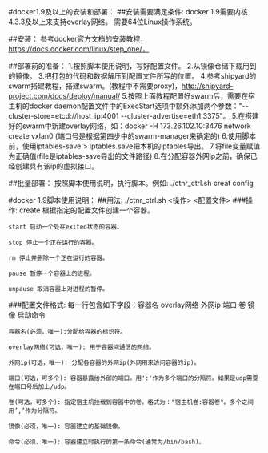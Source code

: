#docker1.9及以上的安装和部署：
##安装需要满足条件:
docker 1.9需要内核4.3.3及以上来支持overlay网络。
需要64位Linux操作系统。

##安装：
参考docker官方文档的安装教程，https://docs.docker.com/linux/step_one/，


##部署前的准备：
        1.按照脚本使用说明，写好配置文件。
        2.从镜像仓储下载用到的镜像。
        3.把打包的代码和数据解压到配置文件所写的位置。
        4.参考shipyard的swarm搭建教程，搭建swarm。(教程中不需要proxy)，http://shipyard-project.com/docs/deploy/manual/
        5.按照上面教程配置好swarm后，需要在宿主机的docker daemon配置文件中的ExecStart选项中额外添加两个参数："--cluster-store=etcd://host_ip:4001 --cluster-advertise=eth1:3375"。
        5.在搭建好的swarm中新建overlay网络，如：docker -H 173.26.102.10:3476 network create vxlan0 (端口号是根据第四步中的swarm-manager来确定的)
        6.使用脚本前，使用iptables-save > iptables.save把本机的iptables导出。
        7.将file变量赋值为正确值(file是iptables-save导出的文件路径)
        8.在分配容器外网ip之前，确保已经创建具有该ip的虚拟接口。

##批量部署：
按照脚本使用说明，执行脚本。例如: ./ctnr_ctrl.sh creat config


#docker 1.9脚本使用说明：
##用法: 
./ctnr_ctrl.sh <操作> <配置文件>
###操作:
    create 根据指定的配置文件创建一个容器。
            
    start 启动一个处在exited状态的容器。
            
    stop 停止一个正在运行的容器。
            
    rm 停止并删除一个正在运行的容器。
            
    pause 暂停一个容器上的进程。
            
    unpause 取消容器上对进程的暂停。
            

###配置文件格式: 
    每一行包含如下字段：容器名  overlay网络  外网ip  端口  卷  镜像  启动命令
            
    容器名(必须，唯一):分配给容器的标识符。
            
    overlay网络(可选，唯一): 用于容器间通信的网络。
            
    外网ip(可选，唯一): 分配各容器的外网ip(外网用来访问容器的ip)。
            
    端口(可选，可多个): 容器暴露给外部的端口。用':'作为多个端口的分隔符。如果是udp需要在端口号后加上/udp。
            
    卷(可选，可多个): 指定宿主机挂载到容器中的卷。格式为："宿主机卷:容器卷"。多个之间用’,’作为分隔符。
            
    镜像(必须，唯一): 容器建立的基础镜像。
            
    命令(必须，唯一): 容器建立时执行的第一条命令(通常为/bin/bash)。
    

